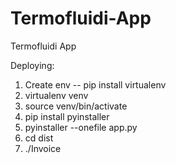 # Termofluidi-App
Termofluidi App


Deploying:

1. Create env -- pip install virtualenv
2. virtualenv venv
3. source venv/bin/activate
4. pip install pyinstaller
5. pyinstaller --onefile app.py
6. cd dist
7. ./Invoice

